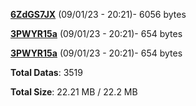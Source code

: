 [**6ZdGS7JX**](/data/6ZdGS7JX.txt) (09/01/23 - 20:21)- 6056 bytes

[**3PWYR15a**](/data/3PWYR15a.txt) (09/01/23 - 20:21)- 654 bytes

[**3PWYR15a**](/data/3PWYR15a.txt) (09/01/23 - 20:21)- 654 bytes

**Total Datas**: 3519

**Total Size**: 22.21 MB / 22.2 MB